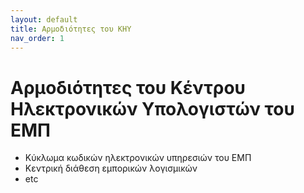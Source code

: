 ```yaml
---
layout: default
title: Αρμοδιότητες του ΚΗΥ
nav_order: 1
---
```


# Αρμοδιότητες του Κέντρου Ηλεκτρονικών Υπολογιστών του ΕΜΠ

- Κύκλωμα κωδικών ηλεκτρονικών υπηρεσιών του ΕΜΠ
- Κεντρική διάθεση εμπορικών λογισμικών
- etc
